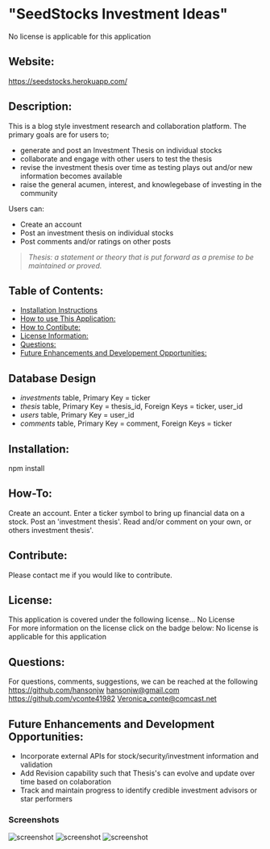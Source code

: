 # "SeedStocks Investment Ideas"  
  No license is applicable for this application

  ## Website:
  https://seedstocks.herokuapp.com/  

  ## Description:  
  This is a blog style investment research and collaboration platform.
  The primary goals are for users to;
  - generate and post an Investment Thesis on individual stocks
  - collaborate and engage with other users to test the thesis
  - revise the investment thesis over time as testing plays out and/or new information becomes available
  - raise the general acumen, interest, and knowlegebase of investing in the community
  
  Users can:
  - Create an account
  - Post an investment thesis on individual stocks
  - Post comments and/or ratings on other posts

  >*Thesis: a statement or theory that is put forward as a premise to be maintained or proved.*

  ## Table of Contents:
  * [Installation Instructions](#Installation:)
  * [How to use This Application:](#How-To:)
  * [How to Contibute:](#Contibute:)
  * [License Information:](#License:)
  * [Questions:](#Questions:)
  * [Future Enhancements and Developement Opportunities:](#Future:)
  
  ## Database Design
  - *investments* table, Primary Key = ticker
  - *thesis* table, Primary Key = thesis_id, Foreign Keys = ticker, user_id
  - *users* table, Primary Key = user_id
  - *comments* table, Primary Key = comment, Foreign Keys = ticker

  <a name="Installation:"></a>
  ## Installation:  
  npm install
  
  <a name="How-To:"></a>
  ## How-To:  
  Create an account.  Enter a ticker symbol to bring up financial data on a stock.  Post an 'investment thesis'.  Read and/or comment on your own, or others investment thesis'.

  <a name="Contribute:"></a>
  ## Contribute:  
  Please contact me if you would like to contribute.

  <a name="License:"></a>
  ## License:  
  This application is covered under the following license...
  No License  
  For more information on the license click on the badge below:
  No license is applicable for this application
  
  <a name="Questions:"></a>
  ## Questions:  
  For questions, comments, suggestions, we can be reached at the following  
  https://github.com/hansonjw
  hansonjw@gmail.com
  https://github.com/vconte41982
  Veronica_conte@comcast.net
  
  <a name="Future:"></a>
  ## Future Enhancements and Development Opportunities:
  - Incorporate external APIs for stock/security/investment information and validation
  - Add Revision capability such that Thesis's can evolve and update over time based on colaboration
  - Track and maintain progress to identify credible investment advisors or star performers

### Screenshots

![screenshot](.public/img/screenshot1.png)
![screenshot](.public/img/screenshot2.png)
![screenshot](.public/img/screenshot3.png)

